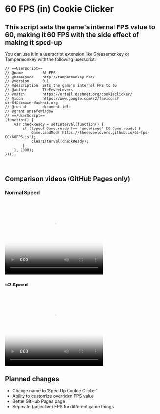 # 60 FPS (in) Cookie Clicker
## This script sets the game's internal FPS value to 60, making it 60 FPS with the side effect of making it sped-up
You can use it in a userscript extension like Greasemonkey or Tampermonkey with the following userscript:
```
// ==UserScript==
// @name         60 FPS
// @namespace    http://tampermonkey.net/
// @version      0.1
// @description  Sets the game's internal FPS to 60
// @author       TheEeveeLovers
// @match        https://orteil.dashnet.org/cookieclicker/
// @icon         https://www.google.com/s2/favicons?sz=64&domain=dashnet.org
// @run-at       document-idle
// @grant unsafeWindow
// ==/UserScript==
(function() {
    var checkReady = setInterval(function() {
        if (typeof Game.ready !== 'undefined' && Game.ready) {
            Game.LoadMod('https://theeeveelovers.github.io/60-fps-CC/60FPS.js');
            clearInterval(checkReady);
        }
    }, 1000);
})();
```

<br>

## Comparison videos (GitHub Pages only)

### Normal Speed

<video width="320" height="240" poster="https://i.imgur.com/33loA4N.gif" preload="metadata" autoplay loop>
  <source src="https://i.imgur.com/nXszGhA.mp4" type="video/mp4">
  <h3>Your browser does not support the video tag.</h3>
</video>

### x2 Speed

<video width="320" height="240" poster="https://i.imgur.com/UvQfTrB.gif" preload="metadata" autoplay loop>
  <source src="https://i.imgur.com/xYGwwt6.mp4" type="video/mp4">
  <h3>Your browser does not support the video tag.</h3>
</video>

<br>

## Planned changes
- Change name to 'Sped Up Cookie Clicker'
- Ability to customize overriden FPS value
- Better GitHub Pages page
- Seperate (adjective) FPS for different game things
